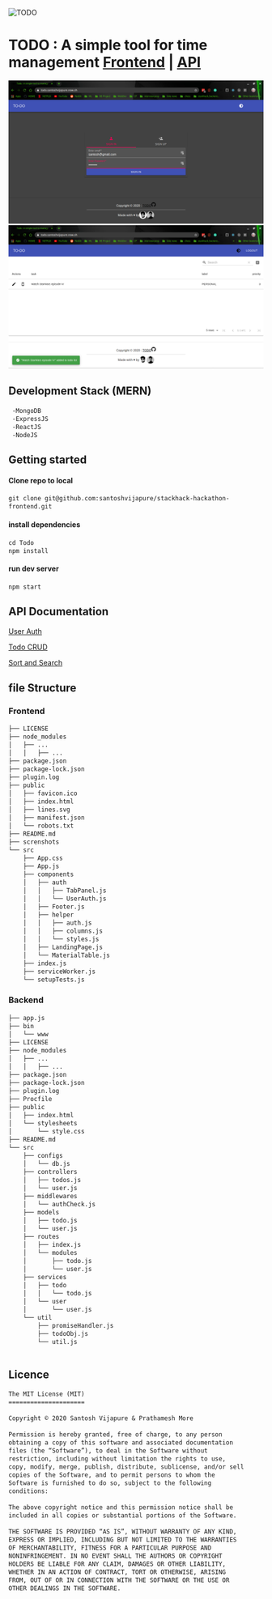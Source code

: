 <img src="/public/lines.svg" alt="TODO"
	title="TODO " width="150" height="100" />


# TODO : A simple tool for time management [Frontend](https://github.com/santoshvijapure/stackhack-hackathon-frontend) | [API](https://github.com/pprathameshmore/stackhack-hackathon-backend/)

![](screnshots/s1.png)
![](screnshots/s2.png)

## Development Stack (MERN)
 ``` 
  -MongoDB
  -ExpressJS
  -ReactJS
  -NodeJS
```
## Getting started

#### Clone repo to local  

```
git clone git@github.com:santoshvijapure/stackhack-hackathon-frontend.git
```
#### install dependencies 
```
cd Todo
npm install 
```

#### run dev server
```
npm start
```
## API Documentation

[User Auth](https://documenter.getpostman.com/view/8028791/SztA8pBH)

[Todo CRUD](https://documenter.getpostman.com/view/8028791/Szmk2GP7?version=latest)

[Sort and Search](https://documenter.getpostman.com/view/8028791/Szmk2GP8?version=latest)

## file Structure

### Frontend
```
├── LICENSE
├── node_modules
│   ├── ...
│   │   ├── ...
├── package.json
├── package-lock.json
├── plugin.log
├── public
│   ├── favicon.ico
│   ├── index.html
│   ├── lines.svg
│   ├── manifest.json
│   └── robots.txt
├── README.md
├── screnshots
└── src
    ├── App.css
    ├── App.js
    ├── components
    │   ├── auth
    │   │   ├── TabPanel.js
    │   │   └── UserAuth.js
    │   ├── Footer.js
    │   ├── helper
    │   │   ├── auth.js
    │   │   ├── columns.js
    │   │   └── styles.js
    │   ├── LandingPage.js
    │   └── MaterialTable.js
    ├── index.js
    ├── serviceWorker.js
    └── setupTests.js
```

### Backend
```
├── app.js
├── bin
│   └── www
├── LICENSE
├── node_modules
│   ├── ...
│   │   ├── ...
├── package.json
├── package-lock.json
├── plugin.log
├── Procfile
├── public
│   ├── index.html
│   └── stylesheets
│       └── style.css
├── README.md
└── src
    ├── configs
    │   └── db.js
    ├── controllers
    │   ├── todos.js
    │   └── user.js
    ├── middlewares
    │   └── authCheck.js
    ├── models
    │   ├── todo.js
    │   └── user.js
    ├── routes
    │   ├── index.js
    │   └── modules
    │       ├── todo.js
    │       └── user.js
    ├── services
    │   ├── todo
    │   │   └── todo.js
    │   └── user
    │       └── user.js
    └── util
        ├── promiseHandler.js
        ├── todoObj.js
        └── util.js


```

## Licence 
```
The MIT License (MIT)
=====================

Copyright © 2020 Santosh Vijapure & Prathamesh More

Permission is hereby granted, free of charge, to any person
obtaining a copy of this software and associated documentation
files (the “Software”), to deal in the Software without
restriction, including without limitation the rights to use,
copy, modify, merge, publish, distribute, sublicense, and/or sell
copies of the Software, and to permit persons to whom the
Software is furnished to do so, subject to the following
conditions:

The above copyright notice and this permission notice shall be
included in all copies or substantial portions of the Software.

THE SOFTWARE IS PROVIDED “AS IS”, WITHOUT WARRANTY OF ANY KIND,
EXPRESS OR IMPLIED, INCLUDING BUT NOT LIMITED TO THE WARRANTIES
OF MERCHANTABILITY, FITNESS FOR A PARTICULAR PURPOSE AND
NONINFRINGEMENT. IN NO EVENT SHALL THE AUTHORS OR COPYRIGHT
HOLDERS BE LIABLE FOR ANY CLAIM, DAMAGES OR OTHER LIABILITY,
WHETHER IN AN ACTION OF CONTRACT, TORT OR OTHERWISE, ARISING
FROM, OUT OF OR IN CONNECTION WITH THE SOFTWARE OR THE USE OR
OTHER DEALINGS IN THE SOFTWARE.
```

